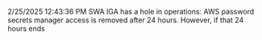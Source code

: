 2/25/2025 12:43:36 PM
SWA IGA has a hole in operations: AWS password secrets manager access is removed after 24 hours.  However, if that 24 hours ends 